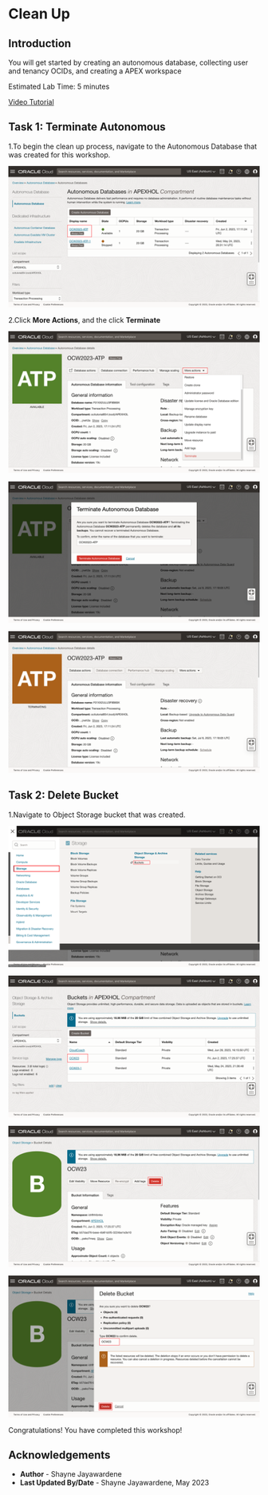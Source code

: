 # Clean Up

## Introduction

You will get started by creating an autonomous database, collecting user and tenancy OCIDs, and creating a APEX workspace

Estimated Lab Time: 5 minutes

[Video Tutorial](youtube:XRwbswu0jEk)

## Task 1: Terminate Autonomous

1.To begin the clean up process, navigate to the Autonomous Database that was created for this workshop.

![Navigate ATP](images/navigate-autonomous.png)

2.Click **More Actions**, and the click **Terminate**

![More Actions](images/terminate-atp-1.png)

![Terminate](images/terminate-atp-2.png)

![ATP Terminated](images/terminate-atp-3.png)

## Task 2: Delete Bucket

1.Navigate to Object Storage bucket that was created.

![Object Storage](images/navigate-bucket.png)

![OCW23 Bucket](images/click-OCW23.png)

![Click Delete](images/delete-bucket-1.png)

![Confirm Delete](images/delete-bucket-2.png)

Congratulations! You have completed this workshop!

## Acknowledgements

- **Author** - Shayne Jayawardene
- **Last Updated By/Date** - Shayne Jayawardene, May 2023
